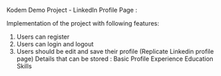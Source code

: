 Kodem Demo Project - LinkedIn Profile Page :

  Implementation of the project with following features:

  1. Users can register
  2. Users can login and logout
  3. Users should be edit and save their profile (Replicate Linkedin profile page)
     Details that can be stored :
      Basic Profile
      Experience
      Education
      Skills
  

  
